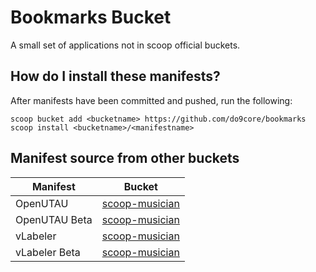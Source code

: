 # Bookmarks Bucket

A small set of applications not in scoop official buckets.

## How do I install these manifests?

After manifests have been committed and pushed, run the following:

```pwsh
scoop bucket add <bucketname> https://github.com/do9core/bookmarks
scoop install <bucketname>/<manifestname>
```

## Manifest source from other buckets

| Manifest          | Bucket                                                             |
| ----------------- | ------------------------------------------------------------------ |
| OpenUTAU          | [scoop-musician](https://github.com/oxygen-dioxide/scoop-musician) |
| OpenUTAU Beta     | [scoop-musician](https://github.com/oxygen-dioxide/scoop-musician) |
| vLabeler          | [scoop-musician](https://github.com/oxygen-dioxide/scoop-musician) |
| vLabeler Beta     | [scoop-musician](https://github.com/oxygen-dioxide/scoop-musician) |
